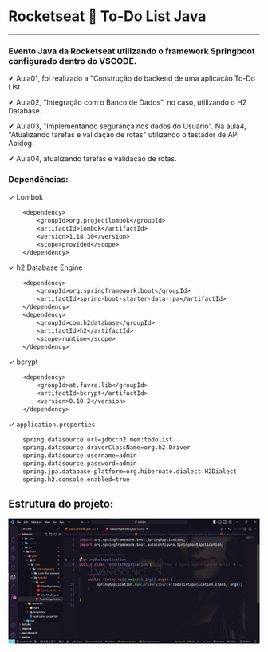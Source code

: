 # Rocketseat :rocket: To-Do List Java

---

### Evento Java da Rocketseat utilizando o framework Springboot configurado dentro do VSCODE.

&#10004; Aula01, foi realizado a "Construção do backend de uma aplicação To-Do List.

&#10004;  Aula02, "Integração com o Banco de Dados", no caso, utilizando o H2 Database.

&#10004; Aula03, "Implementando segurança nos dados do Usuário".
Na aula4, "Atualizando tarefas e validação de rotas" utilizando o testador de API Apidog.

&#10004; Aula04, atualizando tarefas e validação de rotas.

### Dependências:

<!-- lombok -->
&#10003; Lombok

        <dependency>
            <groupId>org.projectlombok</groupId>
            <artifactId>lombok</artifactId>
            <version>1.18.30</version>
            <scope>provided</scope>
        </dependency>

&#10003; h2 Database Engine
<!-- h2 Database Engine  -->

        <dependency>
            <groupId>org.springframework.boot</groupId>
            <artifactId>spring-boot-starter-data-jpa</artifactId>
        </dependency>
        <dependency>
            <groupId>com.h2database</groupId>
            <artifactId>h2</artifactId>
            <scope>runtime</scope>
        </dependency>


        
&#10003; bcrypt

        <dependency>
            <groupId>at.favre.lib</groupId>
            <artifactId>bcrypt</artifactId>
            <version>0.10.2</version>
        </dependency>

&#10003; `application.properties`
~~~
    spring.datasource.url=jdbc:h2:mem:todolist
    spring.datasource.driverClassName=org.h2.Driver
    spring.datasource.username=admin
    spring.datasource.password=admin
    spring.jpa.database-platform=org.hibernate.dialect.H2Dialect
    spring.h2.console.enabled=true
~~~
## Estrutura do projeto:

<!-- []() -->

<div align="center"><img src="img/README.png" width=auto>
</div>
